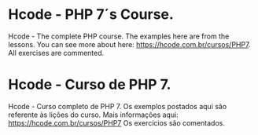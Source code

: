 # Hcode - PHP 7´s Course.

Hcode - The complete PHP course.
The examples here are from the lessons. 
You can see more about here: https://hcode.com.br/cursos/PHP7.
All exercises are commented.


# Hcode - Curso de PHP 7.

Hcode - Curso completo de PHP 7.
Os exemplos postados aqui são referente às lições do curso.
Mais informações aqui: https://hcode.com.br/cursos/PHP7
Os exercícios são comentados.



